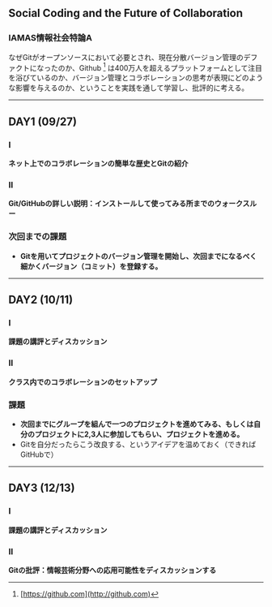
## Social Coding and the Future of Collaboration

### IAMAS情報社会特論A

なぜGitがオープンソースにおいて必要とされ、現在分散バージョン管理のデファクトになったのか、Github [^1] は400万人を超えるプラットフォームとして注目を浴びているのか、バージョン管理とコラボレーションの思考が表現にどのような影響を与えるのか、ということを実践を通して学習し、批評的に考える。

[^1]: [https://github.com](http://github.com)


---
## DAY1 (09/27)

### I

**ネット上でのコラボレーションの簡単な歴史とGitの紹介**

### II

**Git/GitHubの詳しい説明：インストールして使ってみる所までのウォークスルー**

### 次回までの課題

* **Gitを用いてプロジェクトのバージョン管理を開始し、次回までになるべく細かくバージョン（コミット）を登録する。**

---

## DAY2 (10/11)

### I

**課題の講評とディスカッション**

### II

**クラス内でのコラボレーションのセットアップ**

### 課題

* **次回までにグループを組んで一つのプロジェクトを進めてみる、もしくは自分のプロジェクトに2,3人に参加してもらい、プロジェクトを進める。**
* Gitを自分だったらこう改良する、というアイデアを温めておく（できればGitHubで）

---

## DAY3 (12/13)

### I

**課題の講評とディスカッション**

### II

**Gitの批評：情報芸術分野への応用可能性をディスカッションする**

